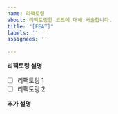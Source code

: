 ```yaml
---
name: 리팩토링
about: 리팩토링할 코드에 대해 서술합니다.
title: "[FEAT]"
labels: ''
assignees: ''

---
```


**리팩토링 설명**
- [ ] 리팩토링 1
- [ ] 리팩토링 2

**추가 설명**
